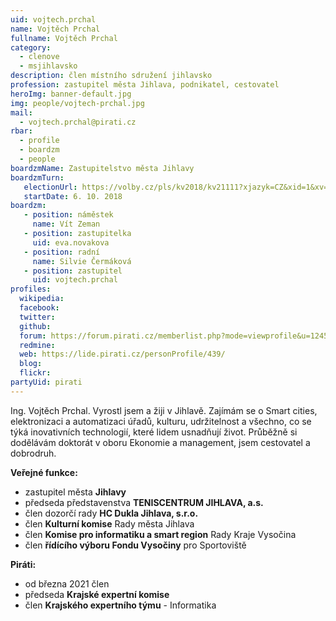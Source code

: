 ```yaml
---
uid: vojtech.prchal            
name: Vojtěch Prchal       
fullname: Vojtěch Prchal      
category:
  - clenove
  - msjihlavsko             
description: člen místního sdružení jihlavsko
profession: zastupitel města Jihlava, podnikatel, cestovatel
heroImg: banner-default.jpg
img: people/vojtech-prchal.jpg
mail:
  - vojtech.prchal@pirati.cz
rbar:
  - profile
  - boardzm
  - people
boardzmName: Zastupitelstvo města Jihlavy
boardzmTurn:
   electionUrl: https://volby.cz/pls/kv2018/kv21111?xjazyk=CZ&xid=1&xv=23&xdz=3&xnumnuts=6102&xobec=586846&xstrana=0
   startDate: 6. 10. 2018
boardzm:
   - position: náměstek
     name: Vít Zeman
   - position: zastupitelka
     uid: eva.novakova
   - position: radní
     name: Silvie Čermáková
   - position: zastupitel
     uid: vojtech.prchal
profiles:
  wikipedia:
  facebook:
  twitter:
  github:
  forum: https://forum.pirati.cz/memberlist.php?mode=viewprofile&u=12451
  redmine:
  web: https://lide.pirati.cz/personProfile/439/
  blog:
  flickr:
partyUid: pirati
---
```


Ing. Vojtěch Prchal. Vyrostl jsem a žiji v Jihlavě. Zajímám se o Smart cities, elektronizaci a automatizaci úřadů, kulturu, udržitelnost a všechno, co se týká inovativních technologií, které lidem usnadňují život. Průběžně si dodělávám doktorát v oboru Ekonomie a management, jsem cestovatel a dobrodruh.

**Veřejné funkce:**
* zastupitel města **Jihlavy**
*	předseda představenstva **TENISCENTRUM JIHLAVA, a.s.**
*	člen dozorčí rady **HC Dukla Jihlava, s.r.o.**
*	člen **Kulturní komise** Rady města Jihlava
*	člen **Komise pro informatiku a smart region** Rady Kraje Vysočina
*	člen **řídícího výboru Fondu Vysočiny** pro Sportoviště

**Piráti:**
* od března 2021 člen
* předseda **Krajské expertní komise**
* člen **Krajského expertního týmu** - Informatika
